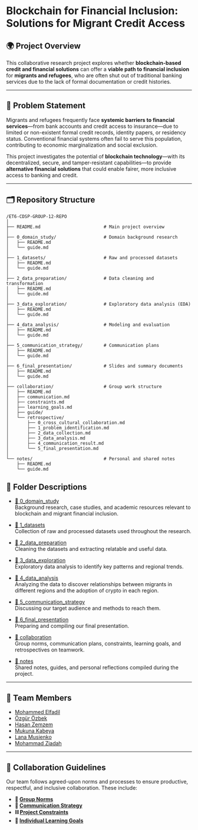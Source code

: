# Blockchain for Financial Inclusion: Solutions for Migrant Credit Access

## 🌍 Project Overview

This collaborative research project explores whether **blockchain-based credit and financial solutions** can offer a **viable path to financial inclusion** for **migrants and refugees**, who are often shut out of traditional banking services due to the lack of formal documentation or credit histories.

---

## 🧩 Problem Statement

Migrants and refugees frequently face **systemic barriers to financial
services**—from bank accounts and credit access to insurance—due to limited or
non-existent formal credit records, identity papers, or residency status. Conventional
financial systems often fail to serve this population, contributing to economic
marginalization and social exclusion.

This project investigates the potential of **blockchain technology**—with its
decentralized, secure, and tamper-resistant capabilities—to provide **alternative financial solutions** that could enable fairer, more inclusive access to banking and credit.

---

## 🗂️ Repository Structure

```plaintext
/ET6-CDSP-GROUP-12-REPO
│
├── README.md                        # Main project overview
│
├── 0_domain_study/                  # Domain background research
│   ├── README.md
│   └── guide.md
│
├── 1_datasets/                      # Raw and processed datasets
│   ├── README.md
│   └── guide.md
│
├── 2_data_preparation/              # Data cleaning and transformation
│   ├── README.md
│   └── guide.md
│
├── 3_data_exploration/              # Exploratory data analysis (EDA)
│   ├── README.md
│   └── guide.md
│
├── 4_data_analysis/                 # Modeling and evaluation
│   ├── README.md
│   └── guide.md
│
├── 5_communication_strategy/        # Communication plans
│   ├── README.md
│   └── guide.md
│
├── 6_final_presentation/            # Slides and summary documents
│   ├── README.md
│   └── guide.md
│
├── collaboration/                   # Group work structure
│   ├── README.md
│   ├── communication.md
│   ├── constraints.md
│   ├── learning_goals.md
│   ├── guide/
│   └── retrospective/
│       ├── 0_cross_cultural_collaboration.md
│       ├── 1_problem_identification.md
│       ├── 2_data_collection.md
│       ├── 3_data_analysis.md
│       ├── 4_communication_result.md
│       └── 5_final_presentation.md
│
└── notes/                           # Personal and shared notes
    ├── README.md
    └── guide.md
```

## 📂 Folder Descriptions

- [📁 0_domain_study](https://github.com/MIT-Emerging-Talent/ET6-CDSP-group-12-repo/tree/main/0_domain_study)  
  Background research, case studies, and academic resources relevant to blockchain and migrant financial inclusion.

- [📁 1_datasets](https://github.com/MIT-Emerging-Talent/ET6-CDSP-group-12-repo/tree/main/1_datasets)  
  Collection of raw and processed datasets used throughout the research.

- [📁 2_data_preparation](https://github.com/MIT-Emerging-Talent/ET6-CDSP-group-12-repo/tree/main/2_data_preparation)  
  Cleaning the datasets and extracting relatable and useful data.

- [📁 3_data_exploration](https://github.com/MIT-Emerging-Talent/ET6-CDSP-group-12-repo/tree/main/3_data_exploration)  
  Exploratory data analysis to identify key patterns and regional trends.

- [📁 4_data_analysis](https://github.com/MIT-Emerging-Talent/ET6-CDSP-group-12-repo/tree/main/4_data_analysis)  
  Analyzing the data to discover relationships between migrants in different regions and the adoption of crypto in each region.

- [📁 5_communication_strategy](https://github.com/MIT-Emerging-Talent/ET6-CDSP-group-12-repo/tree/main/5_communication_strategy)  
  Discussing our target audience and methods to reach them.

- [📁 6_final_presentation](https://github.com/MIT-Emerging-Talent/ET6-CDSP-group-12-repo/tree/main/6_final_presentation)  
  Preparing and compiling our final presentation.

- [📁 collaboration](https://github.com/MIT-Emerging-Talent/ET6-CDSP-group-12-repo/tree/main/collaboration)  
  Group norms, communication plans, constraints, learning goals, and retrospectives on teamwork.

- [📁 notes](https://github.com/MIT-Emerging-Talent/ET6-CDSP-group-12-repo/tree/main/notes)  
  Shared notes, guides, and personal reflections compiled during the project.

---

## 👥 Team Members

- [Mohammed Elfadil](https://github.com/Moealfadil)
- [Özgür Özbek](https://github.com/ozgurozbekuk)
- [Hasan Zemzem](https://github.com/Hasan-Z)
- [Mukuna Kabeya](https://github.com/kerthnorth)
- [Lana Musienko](https://github.com/lanamusienko)
- [Mohammad Ziadah](https://github.com/mohamad-755)

---

## 🔧 Collaboration Guidelines

Our team follows agreed-upon norms and processes to ensure productive,
respectful, and inclusive collaboration. These include:

- **🧭 [Group Norms][norms]**  
- **💬 [Communication Strategy][communication]**  
- **⛓ [Project Constraints][constraints]**  
- **🎯 [Individual Learning Goals][goals]**

<!-- Reference-style links -->
[norms]: https://github.com/MIT-Emerging-Talent/ET6-CDSP-group-12-repo/blob/main/collaboration/README.md
[communication]: https://github.com/MIT-Emerging-Talent/ET6-CDSP-group-12-repo/blob/main/collaboration/communication.md
[constraints]: https://github.com/MIT-Emerging-Talent/ET6-CDSP-group-12-repo/blob/main/collaboration/constraints.md
[goals]: https://github.com/MIT-Emerging-Talent/ET6-CDSP-group-12-repo/blob/main/collaboration/learning_goals.md
